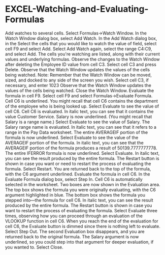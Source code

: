 # EXCEL-Watching-and-Evaluating-Formulas
Add watches to several cells.
    Select Formulas→Watch Window.
    In the Watch Window dialog box, select Add Watch.
    In the Add Watch dialog box, in the Select the cells that you would like to watch the value of field, select cell F9 and select Add.
    Select Add Watch again, select the range C4:C9, and select Add.
    The cells you're watching are listed, along with their current values and underlying formulas.
Observe the changes to the Watch Window after deleting the Employee ID value from cell C3.
    Select cell C3 and press Delete.
    Observe that the Watch Window updates the values of the cells being watched.
    Note: Remember that the Watch Window can be moved, sized, and docked to any side of the screen you wish.
    Select cell C3, if necessary, and enter 1023
    Observe that the Watch Window updates the values of the cells being watched.
    Close the Watch Window.
Evaluate the formula in cell F9.
    Select cell F9 and select Formulas→Evaluate Formula.
    Cell C6 is underlined.
    You might recall that cell C6 contains the department of the employee who is being looked up.
    Select Evaluate to see the value of cell C6.
    Cell C6 is evaluated. In italic text, you can see that it contains the value Customer Service.
    Salary is now underlined. (You might recall that Salary is a range name.)
    Select Evaluate to see the value of Salary.
    The Salary range name is evaluated. In italic text, you can see that it refers to a range in the Pay Data worksheet.
    The entire AVERAGEIF portion of the formula is now underlined.
    Select Evaluate to see the value of the AVERAGEIF portion of the formula.
    In italic text, you can see that the AVERAGEIF portion of the formula produces a result of 50139.7777777778.
    The entire IFERROR formula is now underlined.
    Select Evaluate.
    In italic text, you can see the result produced by the entire formula.
    The Restart button is shown in case you want or need to restart the process of evaluating the formula.
    Select Restart.
    You are returned back to the top of the formula, with the C6 argument underlined.
Evaluate the formula in cell C6.
    In the Evaluate Formula dialog box, select Step In.
    Cell C6 is automatically selected in the worksheet.
    Two boxes are now shown in the Evaluation area. The top box shows the formula you were originally evaluating, with the C6 argument highlighted in blue.
    The bottom box shows the formula you stepped into—the formula for cell C6.
    In italic text, you can see the result produced by the entire formula.
    The Restart button is shown in case you want to restart the process of evaluating the formula.
    Select Evaluate three times, observing how you can proceed through an evaluation of the VLOOKUP function in cell C6.
    When you reach the end of the evaluation for cell C6, the Evaluate button is dimmed since there is nothing left to evaluate.
    Select Step Out.
    The second Evaluation box disappears, and you are returned back to the original formula. The Salary argument is now underlined, so you could step into that argument for deeper evaluation, if you wanted to.
    Select Close.

